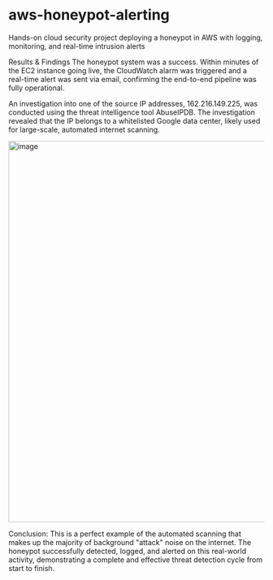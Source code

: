 # aws-honeypot-alerting
Hands-on cloud security project deploying a honeypot in AWS with logging, monitoring, and real-time intrusion alerts



Results & Findings
The honeypot system was a success. Within minutes of the EC2 instance going live, the CloudWatch alarm was triggered and a real-time alert was sent via email, confirming the end-to-end pipeline was fully operational.

An investigation into one of the source IP addresses, 162.216.149.225, was conducted using the threat intelligence tool AbuseIPDB. The investigation revealed that the IP belongs to a whitelisted Google data center, likely used for large-scale, automated internet scanning.

<img width="712" height="750" alt="image" src="https://github.com/user-attachments/assets/3d2a6e5c-3863-48de-916c-317d006ab25d" />

Conclusion: This is a perfect example of the automated scanning that makes up the majority of background "attack" noise on the internet. The honeypot successfully detected, logged, and alerted on this real-world activity, demonstrating a complete and effective threat detection cycle from start to finish.
